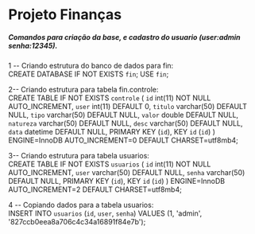 # Projeto Finanças 
##### Comandos para criação da base, e cadastro do usuario (user:admin senha:12345).
1 -- Criando estrutura do banco de dados para fin:<br />
 CREATE DATABASE IF NOT EXISTS `fin`;
 USE `fin`;

2-- Criando estrutura para tabela fin.controle:<br />
 CREATE TABLE IF NOT EXISTS `controle` (
  `id` int(11) NOT NULL AUTO_INCREMENT,
  `user` int(11) DEFAULT 0,
  `titulo` varchar(50) DEFAULT NULL,
  `tipo` varchar(50) DEFAULT NULL,
  `valor` double DEFAULT NULL,
  `natureza` varchar(50) DEFAULT NULL,
  `desc` varchar(50) DEFAULT NULL,
  `data` datetime DEFAULT NULL,
  PRIMARY KEY (`id`),
  KEY `id` (`id`)
) ENGINE=InnoDB AUTO_INCREMENT=0 DEFAULT CHARSET=utf8mb4;

3-- Criando estrutura para tabela usuarios:<br />
 CREATE TABLE IF NOT EXISTS `usuarios` (
  `id` int(11) NOT NULL AUTO_INCREMENT,
  `user` varchar(50) DEFAULT NULL,
  `senha` varchar(50) DEFAULT NULL,
  PRIMARY KEY (`id`),
  KEY `id` (`id`)
) ENGINE=InnoDB AUTO_INCREMENT=2 DEFAULT CHARSET=utf8mb4;

4 -- Copiando dados para a tabela usuarios:<br />
 INSERT INTO `usuarios` (`id`, `user`, `senha`) VALUES
	(1, 'admin', '827ccb0eea8a706c4c34a16891f84e7b');
